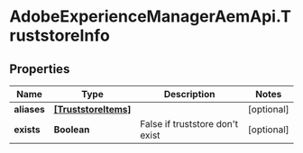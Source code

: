 # AdobeExperienceManagerAemApi.TruststoreInfo

## Properties

Name | Type | Description | Notes
------------ | ------------- | ------------- | -------------
**aliases** | [**[TruststoreItems]**](TruststoreItems.md) |  | [optional] 
**exists** | **Boolean** | False if truststore don&#39;t exist | [optional] 



